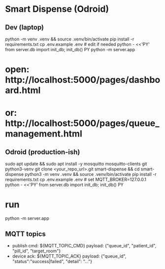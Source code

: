 # Smart Dispense (Odroid)

## Dev (laptop)
python -m venv .venv && source .venv/bin/activate
pip install -r requirements.txt
cp .env.example .env   # edit if needed
python - <<'PY'
from server.db import init_db; init_db()
PY
python -m server.app
# open: http://localhost:5000/pages/dashboard.html
# or:   http://localhost:5000/pages/queue_management.html

## Odroid (production-ish)
sudo apt update && sudo apt install -y mosquitto mosquitto-clients git python3-venv
git clone <your_repo_url>.git smart-dispense && cd smart-dispense
python3 -m venv .venv && source .venv/bin/activate
pip install -r requirements.txt
cp .env.example .env   # set MQTT_BROKER=127.0.0.1
python - <<'PY'
from server.db import init_db; init_db()
PY
# run
python -m server.app

## MQTT topics
- publish cmd:  ${MQTT_TOPIC_CMD}  payload: {"queue_id", "patient_id", "pill_id", "target_room"}
- device ack:   ${MQTT_TOPIC_ACK}  payload: {"queue_id", "status":"success|failed", "detail": "..."}
